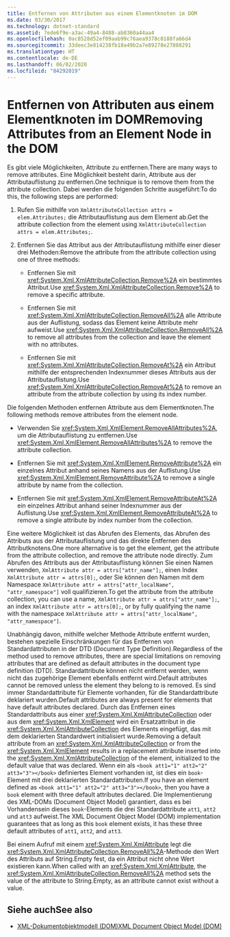 ```yaml
---
title: Entfernen von Attributen aus einem Elementknoten im DOM
ms.date: 03/30/2017
ms.technology: dotnet-standard
ms.assetid: 7ede6f9e-a3ac-49a4-8488-ab8360a44aa4
ms.openlocfilehash: 0ac8528d52ef09aab99c76aea9378c0188fa66d4
ms.sourcegitcommit: 33deec3e814238fb18a49b2a7e89278e27888291
ms.translationtype: HT
ms.contentlocale: de-DE
ms.lasthandoff: 06/02/2020
ms.locfileid: "84292019"
---
```

# <a name="removing-attributes-from-an-element-node-in-the-dom"></a><span data-ttu-id="89748-102">Entfernen von Attributen aus einem Elementknoten im DOM</span><span class="sxs-lookup"><span data-stu-id="89748-102">Removing Attributes from an Element Node in the DOM</span></span>
<span data-ttu-id="89748-103">Es gibt viele Möglichkeiten, Attribute zu entfernen.</span><span class="sxs-lookup"><span data-stu-id="89748-103">There are many ways to remove attributes.</span></span> <span data-ttu-id="89748-104">Eine Möglichkeit besteht darin, Attribute aus der Attributauflistung zu entfernen.</span><span class="sxs-lookup"><span data-stu-id="89748-104">One technique is to remove them from the attribute collection.</span></span> <span data-ttu-id="89748-105">Dabei werden die folgenden Schritte ausgeführt:</span><span class="sxs-lookup"><span data-stu-id="89748-105">To do this, the following steps are performed:</span></span>  
  
1. <span data-ttu-id="89748-106">Rufen Sie mithilfe von `XmlAttributeCollection attrs = elem.Attributes;` die Attributauflistung aus dem Element ab.</span><span class="sxs-lookup"><span data-stu-id="89748-106">Get the attribute collection from the element using `XmlAttributeCollection attrs = elem.Attributes;`.</span></span>  
  
2. <span data-ttu-id="89748-107">Entfernen Sie das Attribut aus der Attributauflistung mithilfe einer dieser drei Methoden:</span><span class="sxs-lookup"><span data-stu-id="89748-107">Remove the attribute from the attribute collection using one of three methods:</span></span>  
  
    - <span data-ttu-id="89748-108">Entfernen Sie mit <xref:System.Xml.XmlAttributeCollection.Remove%2A> ein bestimmtes Attribut.</span><span class="sxs-lookup"><span data-stu-id="89748-108">Use <xref:System.Xml.XmlAttributeCollection.Remove%2A> to remove a specific attribute.</span></span>  
  
    - <span data-ttu-id="89748-109">Entfernen Sie mit <xref:System.Xml.XmlAttributeCollection.RemoveAll%2A> alle Attribute aus der Auflistung, sodass das Element keine Attribute mehr aufweist.</span><span class="sxs-lookup"><span data-stu-id="89748-109">Use <xref:System.Xml.XmlAttributeCollection.RemoveAll%2A> to remove all attributes from the collection and leave the element with no attributes.</span></span>  
  
    - <span data-ttu-id="89748-110">Entfernen Sie mit <xref:System.Xml.XmlAttributeCollection.RemoveAt%2A> ein Attribut mithilfe der entsprechenden Indexnummer dieses Attributs aus der Attributauflistung.</span><span class="sxs-lookup"><span data-stu-id="89748-110">Use <xref:System.Xml.XmlAttributeCollection.RemoveAt%2A> to remove an attribute from the attribute collection by using its index number.</span></span>  
  
 <span data-ttu-id="89748-111">Die folgenden Methoden entfernen Attribute aus dem Elementknoten.</span><span class="sxs-lookup"><span data-stu-id="89748-111">The following methods remove attributes from the element node.</span></span>  
  
- <span data-ttu-id="89748-112">Verwenden Sie <xref:System.Xml.XmlElement.RemoveAllAttributes%2A>, um die Attributauflistung zu entfernen.</span><span class="sxs-lookup"><span data-stu-id="89748-112">Use <xref:System.Xml.XmlElement.RemoveAllAttributes%2A> to remove the attribute collection.</span></span>  
  
- <span data-ttu-id="89748-113">Entfernen Sie mit <xref:System.Xml.XmlElement.RemoveAttribute%2A> ein einzelnes Attribut anhand seines Namens aus der Auflistung.</span><span class="sxs-lookup"><span data-stu-id="89748-113">Use <xref:System.Xml.XmlElement.RemoveAttribute%2A> to remove a single attribute by name from the collection.</span></span>  
  
- <span data-ttu-id="89748-114">Entfernen Sie mit <xref:System.Xml.XmlElement.RemoveAttributeAt%2A> ein einzelnes Attribut anhand seiner Indexnummer aus der Auflistung.</span><span class="sxs-lookup"><span data-stu-id="89748-114">Use <xref:System.Xml.XmlElement.RemoveAttributeAt%2A> to remove a single attribute by index number from the collection.</span></span>  
  
 <span data-ttu-id="89748-115">Eine weitere Möglichkeit ist das Abrufen des Elements, das Abrufen des Attributs aus der Attributauflistung und das direkte Entfernen des Attributknotens.</span><span class="sxs-lookup"><span data-stu-id="89748-115">One more alternative is to get the element, get the attribute from the attribute collection, and remove the attribute node directly.</span></span> <span data-ttu-id="89748-116">Zum Abrufen des Attributs aus der Attributauflistung können Sie einen Namen verwenden, `XmlAttribute attr = attrs["attr_name"];`, einen Index `XmlAttribute attr = attrs[0];`, oder Sie können den Namen mit dem Namespace `XmlAttribute attr = attrs["attr_localName", "attr_namespace"]` voll qualifizieren.</span><span class="sxs-lookup"><span data-stu-id="89748-116">To get the attribute from the attribute collection, you can use a name, `XmlAttribute attr = attrs["attr_name"];`, an index `XmlAttribute attr = attrs[0];`, or by fully qualifying the name with the namespace `XmlAttribute attr = attrs["attr_localName", "attr_namespace"]`.</span></span>  
  
 <span data-ttu-id="89748-117">Unabhängig davon, mithilfe welcher Methode Attribute entfernt wurden, bestehen spezielle Einschränkungen für das Entfernen von Standardattributen in der DTD (Document Type Definition).</span><span class="sxs-lookup"><span data-stu-id="89748-117">Regardless of the method used to remove attributes, there are special limitations on removing attributes that are defined as default attributes in the document type definition (DTD).</span></span> <span data-ttu-id="89748-118">Standardattribute können nicht entfernt werden, wenn nicht das zugehörige Element ebenfalls entfernt wird.</span><span class="sxs-lookup"><span data-stu-id="89748-118">Default attributes cannot be removed unless the element they belong to is removed.</span></span> <span data-ttu-id="89748-119">Es sind immer Standardattribute für Elemente vorhanden, für die Standardattribute deklariert wurden.</span><span class="sxs-lookup"><span data-stu-id="89748-119">Default attributes are always present for elements that have default attributes declared.</span></span> <span data-ttu-id="89748-120">Durch das Entfernen eines Standardattributs aus einer <xref:System.Xml.XmlAttributeCollection> oder aus dem <xref:System.Xml.XmlElement> wird ein Ersatzattribut in die <xref:System.Xml.XmlAttributeCollection> des Elements eingefügt, das mit dem deklarierten Standardwert initialisiert wurde.</span><span class="sxs-lookup"><span data-stu-id="89748-120">Removing a default attribute from an <xref:System.Xml.XmlAttributeCollection> or from the <xref:System.Xml.XmlElement> results in a replacement attribute inserted into the <xref:System.Xml.XmlAttributeCollection> of the element, initialized to the default value that was declared.</span></span> <span data-ttu-id="89748-121">Wenn ein als `<book att1="1" att2="2" att3="3"></book>` definiertes Element vorhanden ist, ist dies ein `book`-Element mit drei deklarierten Standardattributen.</span><span class="sxs-lookup"><span data-stu-id="89748-121">If you have an element defined as `<book att1="1" att2="2" att3="3"></book>`, then you have a `book` element with three default attributes declared.</span></span> <span data-ttu-id="89748-122">Die Implementierung des XML-DOMs (Document Object Model) garantiert, dass es bei Vorhandensein dieses `book`-Elements die drei Standardattribute `att1`, `att2` und `att3` aufweist.</span><span class="sxs-lookup"><span data-stu-id="89748-122">The XML Document Object Model (DOM) implementation guarantees that as long as this `book` element exists, it has these three default attributes of `att1`, `att2`, and `att3`.</span></span>  
  
 <span data-ttu-id="89748-123">Bei einem Aufruf mit einem <xref:System.Xml.XmlAttribute> legt die <xref:System.Xml.XmlAttributeCollection.RemoveAll%2A>-Methode den Wert des Attributs auf String.Empty fest, da ein Attribut nicht ohne Wert existieren kann.</span><span class="sxs-lookup"><span data-stu-id="89748-123">When called with an <xref:System.Xml.XmlAttribute>, the <xref:System.Xml.XmlAttributeCollection.RemoveAll%2A> method sets the value of the attribute to String.Empty, as an attribute cannot exist without a value.</span></span>  
  
## <a name="see-also"></a><span data-ttu-id="89748-124">Siehe auch</span><span class="sxs-lookup"><span data-stu-id="89748-124">See also</span></span>

- [<span data-ttu-id="89748-125">XML-Dokumentobjektmodell (DOM)</span><span class="sxs-lookup"><span data-stu-id="89748-125">XML Document Object Model (DOM)</span></span>](xml-document-object-model-dom.md)
